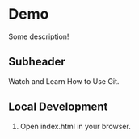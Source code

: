 # Demo

Some description!

## Subheader


Watch and Learn How to Use Git.

## Local Development

1. Open index.html in your browser.


